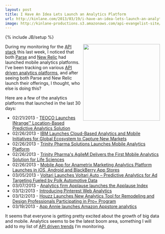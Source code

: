 ```yaml
---
layout: post
title: I Have An Idea Lets Launch an Analytics Platform
url: http://kinlane.com/2013/03/19/i-have-an-idea-lets-launch-an-analytics-platform/
image: http://kinlane-productions.s3.amazonaws.com/api-evangelist-site/blog/analytics-trend.jpg
---
```

{% include JB/setup %}
<p>
     <img src="https://s3.amazonaws.com/kinlane-productions/analytics-trend.jpg"  width="250" align="right" />
</p>
<p>
     During my monitoring for the <a href="http://theapistack.com">API stack</a> this last week, I noticed that both <a href="http://blog.parse.com/2013/03/18/introducing-push-analytics-improved-insight-into-push-campaigns/" target="_blank">Parse</a> and <a href="http://newrelic.com/mobile-monitoring" target="_blank">New Relic</a> had launched mobile analytics platforms. I’ve been tracking on various <a href="http://apievangelist.com/2013/03/04/next-generation-of-api-driven-analytics-and-visualizations/">API driven analytics platforms</a>, and after seeing both Parse and New Relic launch their offerings, I thought, who else is doing this?
</p>
<p>
     Here are a few of the analytics platforms that launched in the last 30 days:
</p>
<ul class="mainlist">
     <li>02/21/2013 - <a href="http://www.teoco.com/press-release/teoco-launches-inrange-location-based-predictive-analytics-solution">TEOCO Launches INrange™ Location-Based Predictive Analytics Solution</a>
     </li>
     <li>02/26/2013 - <a href="http://www-03.ibm.com/press/us/en/pressrelease/40435.wss" target="_blank">IBM Launches Cloud-Based Analytics and Mobile Initiatives for Global Ecosystem to Capture New Markets</a>
     </li>
     <li>02/26/2013 - <a href="http://venturefizz.com/blog/trinity-pharma-solutions-launches-mobile-analytics-platform" target="_blank">Trinity Pharma Solutions Launches Mobile Analytics Platform</a>
     </li>
     <li>02/26/2013 - <a href="http://finance.yahoo.com/news/trinity-pharmas-agilem-delivers-first-141300042.html" target="_blank">Trinity Pharma's AgileM Delivers the First Mobile Analytics Solution for Life Sciences</a>
     </li>
     <li>02/26/2013 - <a href="http://sdtechscene.org/press-release/mobile-app-for-anametrix-marketing-analytics-platform-launches-in-ios-android-and-blackberry-app-stores/" target="_blank">Mobile App for Anametrix Marketing Analytics Platform Launches in iOS, Android and BlackBerry App Stores</a>
     </li>
     <li>03/05/2013 - <a href="http://www.voltari.com/news/voltari-launches-voltari-auto-%E2%80%93-predictive-analytics-ad-targeting-fueled-polk-automotive-data" target="_blank">Voltari Launches Voltari Auto – Predictive Analytics for Ad Targeting Fueled by Polk Automotive Data</a>
     </li>
     <li>03/07/2013 - <a href="http://www.tuaw.com/2013/03/07/analytics-firm-applause-launches-the-applause-index/" target="_blank">Analytics firm Applause launches the Applause Index</a>
     </li>
     <li>03/12/2013 - <a href="http://blog.pinterest.com/post/45179268152/introducing-pinterest-web-analytics" target="_blank">Introducing Pinterest Web Analytics</a>
     </li>
     <li>03/12/2013 - <a href="http://www.businesswire.com/news/home/20130312005456/en/Houzz-Launches-Analytics-Tool-Remodeling-Design-Professionals" target="_blank">Houzz Launches New Analytics Tool for Remodeling and Design Professionals Participating in Pro+ Program</a>
     </li>
     <li>03/19/2013 - <a href="http://venturebeat.com/2013/03/19/app-annie-launches-amazon-appstore-analytics-amazon-is-all-about-fun-google-is-all-about-utilities/" target="_blank">App Annie launches Amazon Appstore analytics</a>
     </li>
</ul>
<p>
     It seems that everyone is getting pretty excited about the growth of big data and mobile. Analytics seems to be the latest boom area, something I will add to my list of <a title="api driven trends" href="http://apievangelist.com/trends/">API driven trends</a> I’m monitoring.
</p>